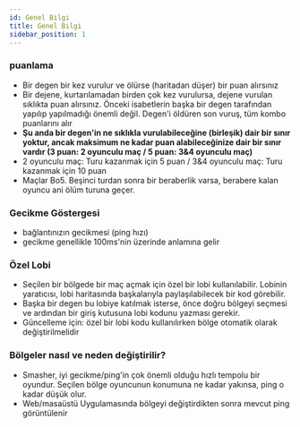 ```yaml
---
id: Genel Bilgi
title: Genel Bilgi
sidebar_position: 1
---
```


### puanlama

- Bir degen bir kez vurulur ve ölürse (haritadan düşer) bir puan alırsınız
- Bir dejene, kurtarılamadan birden çok kez vurulursa, dejene vurulan sıklıkta puan alırsınız. Önceki isabetlerin başka bir degen tarafından yapılıp yapılmadığı önemli değil. Degen'i öldüren son vuruş, tüm kombo puanlarını alır
- **Şu anda bir degen'in ne sıklıkla vurulabileceğine (birleşik) dair bir sınır yoktur, ancak maksimum ne kadar puan alabileceğinize dair bir sınır vardır (3 puan: 2 oyunculu maç / 5 puan: 3&4 oyunculu maç)**
- 2 oyunculu maç: Turu kazanmak için 5 puan / 3&4 oyunculu maç: Turu kazanmak için 10 puan
- Maçlar Bo5. Beşinci turdan sonra bir beraberlik varsa, berabere kalan oyuncu ani ölüm turuna geçer.

### Gecikme Göstergesi

- bağlantınızın gecikmesi (ping hızı)
- gecikme genellikle 100ms'nin üzerinde anlamına gelir

### Özel Lobi

- Seçilen bir bölgede bir maç açmak için özel bir lobi kullanılabilir. Lobinin yaratıcısı, lobi haritasında başkalarıyla paylaşılabilecek bir kod görebilir.
- Başka bir degen bu lobiye katılmak isterse, önce doğru bölgeyi seçmesi ve ardından bir giriş kutusuna lobi kodunu yazması gerekir.
- Güncelleme için: özel bir lobi kodu kullanılırken bölge otomatik olarak değiştirilmelidir

### Bölgeler nasıl ve neden değiştirilir?

- Smasher, iyi gecikme/ping'in çok önemli olduğu hızlı tempolu bir oyundur. Seçilen bölge oyuncunun konumuna ne kadar yakınsa, ping o kadar düşük olur.
- Web/masaüstü Uygulamasında bölgeyi değiştirdikten sonra mevcut ping görüntülenir
